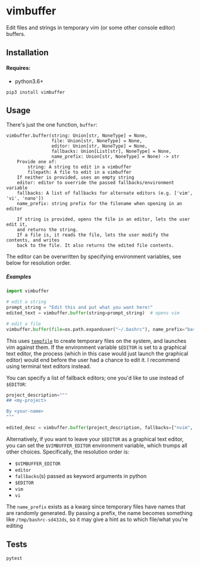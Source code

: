 # vimbuffer

Edit files and strings in temporary vim (or some other console editor) buffers.

## Installation

#### Requires:

- python3.6+

```
pip3 install vimbuffer
```

## Usage

There's just the one function, `buffer`:

```
vimbuffer.buffer(string: Union[str, NoneType] = None,
                 file: Union[str, NoneType] = None,
                 editor: Union[str, NoneType] = None,
                 fallbacks: Union[List[str], NoneType] = None,
                 name_prefix: Union[str, NoneType] = None) -> str
    Provide one of:
        string: A string to edit in a vimbuffer
        filepath: A file to edit in a vimbuffer
    If neither is provided, uses an empty string
    editor: editor to override the passed fallbacks/environment variable
    fallbacks: A list of fallbacks for alternate editors (e.g. ['vim', 'vi', 'nano'])
    name_prefix: string prefix for the filename when opening in an editor

    If string is provided, opens the file in an editor, lets the user edit it,
    and returns the string.
    If a file is, it reads the file, lets the user modify the contents, and writes
    back to the file. It also returns the edited file contents.
```

The editor can be overwritten by specifying environment variables, see below for resolution order.

##### Examples

```python
import vimbuffer

# edit a string
prompt_string = "Edit this and put what you want here!"
edited_text = vimbuffer.buffer(string=prompt_string)  # opens vim

# edit a file
vimbuffer.buffer(file=os.path.expanduser("~/.bashrc"), name_prefix="bashrc-")
```

This uses [`tempfile`](https://docs.python.org/3.8/library/tempfile.html) to create temporary files on the system, and launches vim against them. If the environment variable `$EDITOR` is set to a graphical text editor, the process (which in this case would just launch the graphical editor) would end before the user had a chance to edit it. I recommend using terminal text editors instead.

You can specify a list of fallback editors; one you'd like to use instead of `$EDITOR`:

```python
project_description="""
## <my-project>

By <your-name>
"""

edited_desc = vimbuffer.buffer(project_description, fallbacks=["nvim", "vim", "vi", "nano"])
```

Alternatively, if you want to leave your `$EDITOR` as a graphical text editor, you can set the `$VIMBUFFER_EDITOR` environment variable, which trumps all other choices. Specifically, the resolution order is:

- `$VIMBUFFER_EDITOR`
- `editor`
- `fallbacks`(s) passed as keyword arguments in python
- `$EDITOR`
- `vim`
- `vi`

The `name_prefix` exists as a kwarg since temporary files have names that are randomly generated. By passing a prefix, the name becomes something like `/tmp/bashrc-sd43Jds`, so it may give a hint as to which file/what you're editing

## Tests

```
pytest
```
